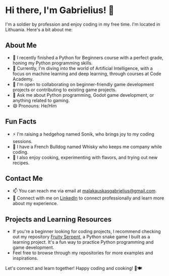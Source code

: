 # Hi there, I'm Gabrielius! 👋

I'm a soldier by profession and enjoy coding in my free time. I'm located in Lithuania. Here's a bit about me:

## About Me

- 🔭 I recently finished a Python for Beginners course with a perfect grade, honing my Python programming skills.
- 🌱 Currently, I'm diving into the world of Artificial Intelligence, with a focus on machine learning and deep learning, through courses at Code Academy.
- 👯 I'm open to collaborating on beginner-friendly game development projects or contributing to existing game projects.
- 💬 Ask me about Python programming, Godot game development, or anything related to gaming.
- 😄 Pronouns: He/Him

## Fun Facts

- ⚡ I'm raising a hedgehog named Sonik, who brings joy to my coding sessions.
- 🐶 I have a French Bulldog named Whisky who keeps me company while coding.
- 🍳 I also enjoy cooking, experimenting with flavors, and trying out new recipes.

## Contact Me

- 📫 You can reach me via email at [malakauskasgabrielius@gmail.com](mailto:malakauskasgabrielius@gmail.com).
- 💼 Connect with me on [LinkedIn](https://www.linkedin.com/in/gabrielius-malakauskas-b12975272/) to connect professionally and learn more about my experience.

## Projects and Learning Resources

- If you're a beginner looking for coding projects, I recommend checking out my repository [Fruity Serpent](https://github.com/Gabutis/Fruity_Serpent), a Python snake game I built as a learning project. It's a fun way to practice Python programming and game development.
- Feel free to browse through my repositories for more examples and inspirations.

Let's connect and learn together! Happy coding and cooking! 🚀🍽️

